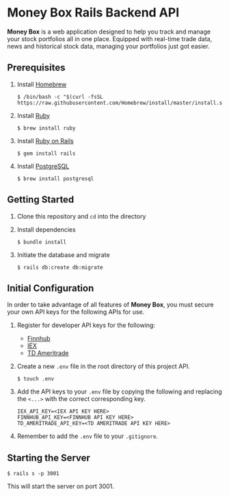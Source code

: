 # Money Box Rails Backend API

**Money Box** is a web application designed to help you track and manage your stock portfolios all in one place. Equipped with real-time trade data, news and historical stock data, managing your portfolios just got easier.


## Prerequisites

1. Install [Homebrew](https://brew.sh/)

    ```console
   $ /bin/bash -c "$(curl -fsSL https://raw.githubusercontent.com/Homebrew/install/master/install.sh)"
    ```

2. Install [Ruby](https://www.ruby-lang.org/en/)

    ```console
    $ brew install ruby
    ```

3. Install [Ruby on Rails](https://rubyonrails.org/)

    ```console
    $ gem install rails
    ```

4. Install [PostgreSQL](https://www.postgresql.org/)

    ```console
    $ brew install postgresql
    ```

## Getting Started

1. Clone this repository and `cd` into the directory

2. Install dependencies

    ```console
    $ bundle install
    ```
    
3. Initiate the database and migrate

    ```console
    $ rails db:create db:migrate
    ```

## Initial Configuration
In order to take advantage of all features of **Money Box**, you must secure your own API keys for the following APIs for use.

1. Register for developer API keys for the following:
    * [Finnhub](https://finnhub.io/)
    * [IEX](https://iexcloud.io/)
    * [TD Ameritrade](https://developer.tdameritrade.com/)

2. Create a new `.env` file in the root directory of this project API.

    ```console
    $ touch .env
    ```

3. Add the API keys to your `.env` file by copying the following and replacing the `<...>` with the correct corresponding key.

    ```env
    IEX_API_KEY=<IEX API KEY HERE>
    FINNHUB_API_KEY=<FINNHUB API KEY HERE>
    TD_AMERITRADE_API_KEY=<TD AMERITRADE API KEY HERE>
    ```
4. Remember to add the `.env` file to your `.gitignore`.

## Starting the Server

```console
$ rails s -p 3001
```

This will start the server on port 3001.
